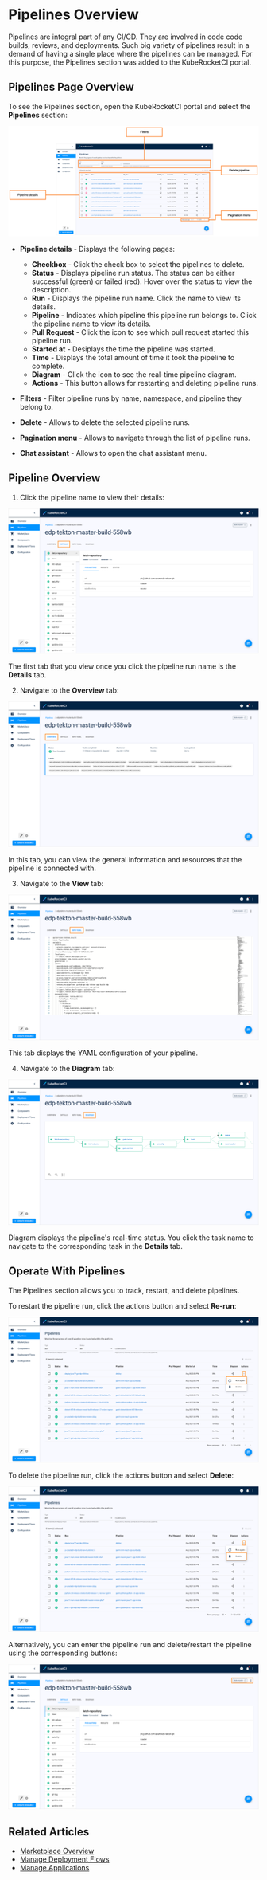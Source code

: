 # Pipelines Overview

Pipelines are integral part of any CI/CD. They are involved in code code builds, reviews, and deployments. Such big variety of pipelines result in a demand of having a single place where the pipelines can be managed. For this purpose, the Pipelines section was added to the KubeRocketCI portal.

## Pipelines Page Overview

To see the Pipelines section, open the KubeRocketCI portal and select the **Pipelines** section:

  ![Pipelines overview](../assets/user-guide/pipelines-overview.png "Pipelines overview")

* **Pipeline details** - Displays the following pages:

  * **Checkbox** - Click the check box to select the pipelines to delete.
  * **Status** - Displays pipeline run status. The status can be either successful (green) or failed (red). Hover over the status to view the description.
  * **Run** - Displays the pipeline run name. Click the name to view its details.
  * **Pipeline** - Indicates which pipeline this pipeline run belongs to. Click the pipeline name to view its details.
  * **Pull Request** - Click the icon to see which pull request started this pipeline run.
  * **Started at** - Desiplays the time the pipeline was started.
  * **Time** - Displays the total amount of time it took the pipeline to complete.
  * **Diagram** - Click the icon to see the real-time pipeline diagram.
  * **Actions** - This button allows for restarting and deleting pipeline runs.

* **Filters** - Filter pipeline runs by name, namespace, and pipeline they belong to.
* **Delete** - Allows to delete the selected pipeline runs.
* **Pagination menu** - Allows to navigate through the list of pipeline runs.
* **Chat assistant** - Allows to open the chat assistant menu.

## Pipeline Overview

1. Click the pipeline name to view their details:

  ![Pipeline details](../assets/user-guide/pipeline-details-tab.png "Pipeline details")

  The first tab that you view once you click the pipeline run name is the **Details** tab.

2. Navigate to the **Overview** tab:

  ![Pipeline overview](../assets/user-guide/pipelines-overview-tab.png "Pipeline overview")

  In this tab, you can view the general information and resources that the pipeline is connected with.

3. Navigate to the **View** tab:

  ![Pipeline view YAML](../assets/user-guide/pipelines-view-yaml-tab.png "Pipeline view YAML")

  This tab displays the YAML configuration of your pipeline.

4. Navigate to the **Diagram** tab:

  ![Pipeline diagram](../assets/user-guide/pipelines-diagram-tab.png "Pipeline diagram")

  Diagram displays the pipeline's real-time status. You click the task name to navigate to the corresponding task in the **Details** tab.

## Operate With Pipelines

The Pipelines section allows you to track, restart, and delete pipelines.

To restart the pipeline run, click the actions button and select **Re-run**:

  ![Restart pipeline run](../assets/user-guide/restart-pipeline-run.png "Restart pipeline run")

To delete the pipeline run, click the actions button and select **Delete**:

  ![Delete pipeline run](../assets/user-guide/delete-pipeline-run.png "Delete pipeline run")

Alternatively, you can enter the pipeline run and delete/restart the pipeline using the corresponding buttons:

  ![Rerun/delete pipeline run](../assets/user-guide/restart-or-delete-pipeline.png "Rerun/delete pipeline run")

## Related Articles

* [Marketplace Overview](./marketplace.md)
* [Manage Deployment Flows](./manage-environments.md)
* [Manage Applications](./application.md)
